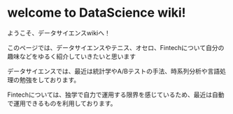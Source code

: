 # welcome to DataScience wiki!

ようこそ、データサイエンスwikiへ！

このページでは、データサイエンスやテニス、オセロ、Fintechについて自分の趣味などをゆるく紹介していきたいと思います

データサイエンスでは、最近は統計学やA/Bテストの手法、時系列分析や言語処理の勉強をしております。

Fintechについては、独学で自力で運用する限界を感じているため、最近は自動で運用できるものを利用しております。

